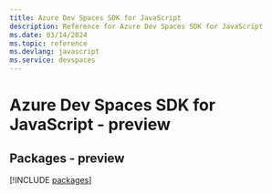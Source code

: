 ```yaml
---
title: Azure Dev Spaces SDK for JavaScript
description: Reference for Azure Dev Spaces SDK for JavaScript
ms.date: 03/14/2024
ms.topic: reference
ms.devlang: javascript
ms.service: devspaces
---
```

# Azure Dev Spaces SDK for JavaScript - preview
## Packages - preview
[!INCLUDE [packages](dev-spaces-index.md)]